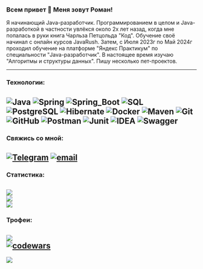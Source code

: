 ### Всем привет 👋 Меня зовут Роман!
Я начинающий Java-разработчик. Программированием в целом и Java-разработкой в частности увлёкся около 2х лет назад, 
когда мне попалась в руки книга Чарльза Петцольда "Код". Обучение своё начинал с онлайн курсов JavaRush. Затем, 
с Июля 2023г по Май 2024г проходил обучение на платформе "Яндекс Практикум" по специальности "Java-разработчик". 
В настоящее время изучаю "Алгоритмы и структуры данных". Пишу несколько пет-проектов.

---
### Технологии:  
![Java](https://img.shields.io/badge/java-%23ED8B00.svg?style=for-the-badge&logo=openjdk&logoColor=white)
![Spring](https://img.shields.io/badge/-Spring-6AAD3D?style=for-the-badge&logo=spring&logoColor=FFFFFF)
![Spring_Boot](https://img.shields.io/badge/-Spring_Boot-6AAD3D?style=for-the-badge&logo=springboot&logoColor=FFFFFF)
![SQL](https://img.shields.io/badge/-SQL-F29111?style=for-the-badge&logo=sql&logoColor=FFFFFF)
![PostgreSQL](https://img.shields.io/badge/-postgresql-31648C?style=for-the-badge&logo=postgresql&logoColor=FFFFFF)
![Hibernate](https://img.shields.io/badge/-Hibernate-59666C?style=for-the-badge&logo=hibernate&logoColor=FFFFFF)
![Docker](https://img.shields.io/badge/-Docker-27519C?style=for-the-badge&logo=docker&logoColor=FFFFFF)
![Maven](https://img.shields.io/badge/-Maven-D22127?style=for-the-badge&logo=apache&logoColor=FFFFFF)
![Git](https://img.shields.io/badge/git-%23F05033.svg?style=for-the-badge&logo=git&logoColor=white)
![GitHub](https://img.shields.io/badge/github-%23121011.svg?style=for-the-badge&logo=github&logoColor=white)
![Postman](https://img.shields.io/badge/Postman-FF6C37?style=for-the-badge&logo=postman&logoColor=white)
![Junit](https://img.shields.io/badge/Junit5-25A162?style=for-the-badge&logo=junit5&logoColor=white)
![IDEA](https://img.shields.io/badge/IntelliJ_IDEA-000000.svg?style=for-the-badge&logo=intellij-idea&logoColor=white)
![Swagger](https://img.shields.io/badge/-Swagger-%23Clojure?style=for-the-badge&logo=swagger&logoColor=white)
---
### Свяжись со мной:
[![Telegram](https://img.shields.io/badge/-Telegram-28A8EA?style=for-the-badge&logo=telegram&logoColor=FFFFFF)](https://t.me/RoManukyan86)
[![email](https://img.shields.io/badge/Email-yellow?style=for-the-badge&logo=maildotru&logoColor=FFFFFF)](mailto:romanukyan@gmail.com)
---
### Статистика:
![](https://github-readme-stats.vercel.app/api?username=Mithrilin&theme=shadow_blue&show_icons=true&include_all_commits=true&count_private=true)<br/>
![](https://github-readme-streak-stats.herokuapp.com/?user=Mithrilin&theme=shadow_blue&hide_border=false)<br/>
![](https://github-readme-stats.vercel.app/api/top-langs/?username=Mithrilin&theme=shadow_blue&hide_border=false&include_all_commits=true&count_private=false&layout=compact)
---
### Трофеи:
![](https://github-profile-trophy.vercel.app/?username=Mithrilin&theme=shadow_blue&no-frame=false&no-bg=true&margin-w=4)  
[![codewars](https://www.codewars.com/users/Mithrilin/badges/large)](https://www.codewars.com/users/Mithrilin)  
---
![](https://visitcount.itsvg.in/api?id=Mithrilin&icon=5&color=0)